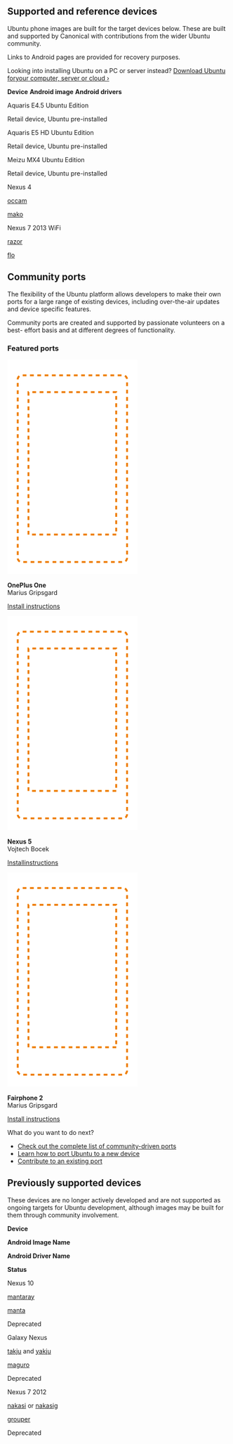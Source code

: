 





## Supported and reference devices

Ubuntu phone images are built for the target devices below. These are built
and supported by Canonical with contributions from the wider Ubuntu community.

Links to Android pages are provided for recovery purposes.

Looking into installing Ubuntu on a PC or server instead? [Download Ubuntu foryour computer, server or cloud&nbsp;&rsaquo;](http://www.ubuntu.com/download)

**Device**
**Android image**
**Android drivers**

Aquaris E4.5 Ubuntu Edition

Retail device, Ubuntu pre-installed

Aquaris E5 HD Ubuntu Edition

Retail device, Ubuntu pre-installed

Meizu MX4 Ubuntu Edition

Retail device, Ubuntu pre-installed

Nexus 4

[occam](https://developers.google.com/android/nexus/images#occam)

[mako](https://developers.google.com/android/nexus/drivers#mako)

Nexus 7 2013 WiFi

[razor](https://developers.google.com/android/nexus/images#razor)

[flo](https://developers.google.com/android/nexus/drivers#flo)





## Community ports

The flexibility of the Ubuntu platform allows developers to make their own
ports for a large range of existing devices, including over-the-air updates
and device specific features.

Community ports are created and supported by passionate volunteers on a best-
effort basis and at different degrees of functionality.

### Featured ports

![](../../media/f365ca35-b466-4bd9-956a-9a3b7c3fac09-cms_page_media/27/tel_blank.png)

**OnePlus One**  
Marius Gripsgard

[Install instructions](https://devices.ubports.com/#/bacon)

![](../../media/f365ca35-b466-4bd9-956a-9a3b7c3fac09-cms_page_media/27/tel_blank.png)

**Nexus 5**  
Vojtech Bocek

[Installinstructions](https://wiki.ubuntu.com/Touch/Devices#Server_at_http:.2BAC8ALw-system-image.tasemnice.eu)

![](../../media/f365ca35-b466-4bd9-956a-9a3b7c3fac09-cms_page_media/27/tel_blank.png)

**Fairphone 2**  
Marius Gripsgard

[Install instructions](https://devices.ubports.com/#/FP2)

What do you want to do next?

  * [Check out the complete list of community-driven ports](https://wiki.ubuntu.com/Touch/Devices)
  * [Learn how to port Ubuntu to a new device](https://developer.ubuntu.com/en/start/ubuntu-for-devices/porting-new-device)
  * [Contribute to an existing port](https://webchat.freenode.net/?channels=ubuntu-touch)





## Previously supported devices

These devices are no longer actively developed and are not supported as
ongoing targets for Ubuntu development, although images may be built for them
through community involvement.

**Device**

**Android Image Name**

**Android Driver Name**

**Status**

Nexus 10

[mantaray](https://developers.google.com/android/nexus/images#mantaray)

[manta](https://developers.google.com/android/nexus/drivers#manta)

Deprecated

Galaxy Nexus

[takju](https://developers.google.com/android/nexus/images#takju) and
[yakju](https://developers.google.com/android/nexus/images#yakju)

[maguro](https://developers.google.com/android/nexus/drivers#maguro)

Deprecated

Nexus 7 2012

[nakasi](https://developers.google.com/android/nexus/images#nakasi) or
[nakasig](https://developers.google.com/android/nexus/images#nakasig)

[grouper](https://developers.google.com/android/nexus/drivers#grouper)

Deprecated





